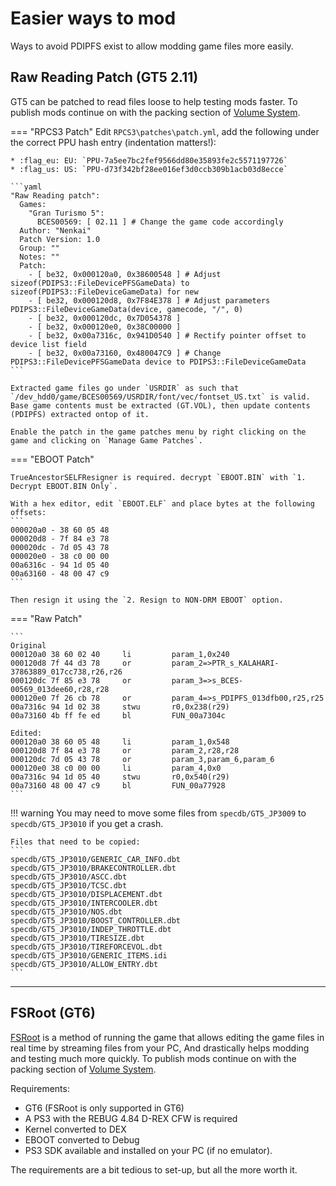 # Easier ways to mod

Ways to avoid PDIPFS exist to allow modding game files more easily.

## Raw Reading Patch (GT5 2.11)
GT5 can be patched to read files loose to help testing mods faster. To publish mods continue on with the packing section of [Volume System](../basics/volume_system.md).

=== "RPCS3 Patch"
    Edit `RPCS3\patches\patch.yml`, add the following under the correct PPU hash entry (indentation matters!):
    
    * :flag_eu: EU: `PPU-7a5ee7bc2fef9566dd80e35893fe2c5571197726`
    * :flag_us: US: `PPU-d73f342bf28ee016ef3d0ccb309b1acb03d8ecce`

    ```yaml
    "Raw Reading patch":
      Games:
        "Gran Turismo 5":
          BCES00569: [ 02.11 ] # Change the game code accordingly
      Author: "Nenkai"
      Patch Version: 1.0
      Group: ""
      Notes: ""
      Patch:
        - [ be32, 0x000120a0, 0x38600548 ] # Adjust sizeof(PDIPS3::FileDevicePFSGameData) to sizeof(PDIPS3::FileDeviceGameData) for new
        - [ be32, 0x000120d8, 0x7F84E378 ] # Adjust parameters PDIPS3::FileDeviceGameData(device, gamecode, "/", 0)
        - [ be32, 0x000120dc, 0x7D054378 ]
        - [ be32, 0x000120e0, 0x38C00000 ]
        - [ be32, 0x00a7316c, 0x941D0540 ] # Rectify pointer offset to device list field
        - [ be32, 0x00a73160, 0x480047C9 ] # Change PDIPS3::FileDevicePFSGameData device to PDIPS3::FileDeviceGameData
    ```
    
    Extracted game files go under `USRDIR` as such that `/dev_hdd0/game/BCES00569/USRDIR/font/vec/fontset_US.txt` is valid. Base game contents must be extracted (GT.VOL), then update contents (PDIPFS) extracted ontop of it. 
    
    Enable the patch in the game patches menu by right clicking on the game and clicking on `Manage Game Patches`.

=== "EBOOT Patch"

    TrueAncestorSELFResigner is required. decrypt `EBOOT.BIN` with `1. Decrypt EBOOT.BIN Only`.

    With a hex editor, edit `EBOOT.ELF` and place bytes at the following offsets:
    ```
    000020a0 - 38 60 05 48
    000020d8 - 7f 84 e3 78
    000020dc - 7d 05 43 78
    000020e0 - 38 c0 00 00
    00a6316c - 94 1d 05 40
    00a63160 - 48 00 47 c9
    ```

    Then resign it using the `2. Resign to NON-DRM EBOOT` option.

=== "Raw Patch"

    ```
    Original
    000120a0 38 60 02 40     li         param_1,0x240
    000120d8 7f 44 d3 78     or         param_2=>PTR_s_KALAHARI-37863889_017cc738,r26,r26
    000120dc 7f 85 e3 78     or         param_3=>s_BCES-00569_013dee60,r28,r28
    000120e0 7f 26 cb 78     or         param_4=>s_PDIPFS_013dfb00,r25,r25
    00a7316c 94 1d 02 38     stwu       r0,0x238(r29)
    00a73160 4b ff fe ed     bl         FUN_00a7304c 

    Edited:
    000120a0 38 60 05 48     li         param_1,0x548
    000120d8 7f 84 e3 78     or         param_2,r28,r28
    000120dc 7d 05 43 78     or         param_3,param_6,param_6
    000120e0 38 c0 00 00     li         param_4,0x0
    00a7316c 94 1d 05 40     stwu       r0,0x540(r29)
    00a73160 48 00 47 c9     bl         FUN_00a77928 
    ```

!!! warning
    You may need to move some files from `specdb/GT5_JP3009` to `specdb/GT5_JP3010` if you get a crash.

    Files that need to be copied:
    ```
    specdb/GT5_JP3010/GENERIC_CAR_INFO.dbt
    specdb/GT5_JP3010/BRAKECONTROLLER.dbt
    specdb/GT5_JP3010/ASCC.dbt
    specdb/GT5_JP3010/TCSC.dbt
    specdb/GT5_JP3010/DISPLACEMENT.dbt
    specdb/GT5_JP3010/INTERCOOLER.dbt
    specdb/GT5_JP3010/NOS.dbt
    specdb/GT5_JP3010/BOOST_CONTROLLER.dbt
    specdb/GT5_JP3010/INDEP_THROTTLE.dbt
    specdb/GT5_JP3010/TIRESIZE.dbt
    specdb/GT5_JP3010/TIREFORCEVOL.dbt
    specdb/GT5_JP3010/GENERIC_ITEMS.idi
    specdb/GT5_JP3010/ALLOW_ENTRY.dbt
    ```

---

## FSRoot (GT6)

[FSRoot](../other/fsroot.md) is a method of running the game that allows editing the game files in real time by streaming files from your PC, And drastically helps modding and testing much more quickly. To publish mods continue on with the packing section of [Volume System](../basics/volume_system.md).

Requirements:

* GT6 (FSRoot is only supported in GT6)
* A PS3 with the REBUG 4.84 D-REX CFW is required
* Kernel converted to DEX
* EBOOT converted to Debug 
* PS3 SDK available and installed on your PC (if no emulator).

The requirements are a bit tedious to set-up, but all the more worth it.